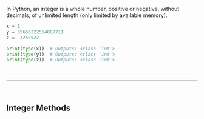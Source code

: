 In Python, an integer is a whole number, positive or negative, without decimals, of unlimited length (only limited by available memory).

```python
x = 1
y = 35656222554887711
z = -3255522

print(type(x))  # Outputs: <class 'int'>
print(type(y))  # Outputs: <class 'int'>
print(type(z))  # Outputs: <class 'int'>
```

<br>

---

<br>

## Integer Methods